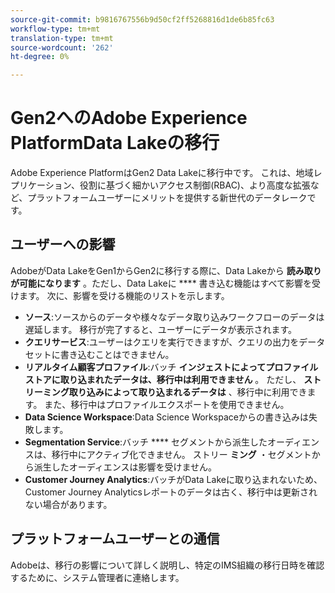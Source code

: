 ```yaml
---
source-git-commit: b9816767556b9d50cf2ff5268816d1de6b85fc63
workflow-type: tm+mt
translation-type: tm+mt
source-wordcount: '262'
ht-degree: 0%

---
```

# Gen2へのAdobe Experience PlatformData Lakeの移行

Adobe Experience PlatformはGen2 Data Lakeに移行中です。 これは、地域レプリケーション、役割に基づく細かいアクセス制御(RBAC)、より高度な拡張など、プラットフォームユーザーにメリットを提供する新世代のデータレークです。

## ユーザーへの影響

AdobeがData LakeをGen1からGen2に移行する際に、Data Lakeから **読み取りが可能になります** 。ただし、Data Lakeに **** 書き込む機能はすべて影響を受けます。 次に、影響を受ける機能のリストを示します。

- **ソース**:ソースからのデータや様々なデータ取り込みワークフローのデータは遅延します。 移行が完了すると、ユーザーにデータが表示されます。
- **クエリサービス**:ユーザーはクエリを実行できますが、クエリの出力をデータセットに書き込むことはできません。
- **リアルタイム顧客プロファイル**:バッチ **インジェストによってプロファイルストアに取り込まれたデータは、移行中は利用できません** 。 ただし、 **ストリーミング取り込みによって取り込まれるデータは** 、移行中に利用できます。 また、移行中はプロファイルエクスポートを使用できません。
- **Data Science Workspace**:Data Science Workspaceからの書き込みは失敗します。
- **Segmentation Service**:バッチ **** セグメントから派生したオーディエンスは、移行中にアクティブ化できません。 ストリー **ミング** ・セグメントから派生したオーディエンスは影響を受けません。
- **Customer Journey Analytics**:バッチがData Lakeに取り込まれないため、Customer Journey Analyticsレポートのデータは古く、移行中は更新されない場合があります。

## プラットフォームユーザーとの通信

Adobeは、移行の影響について詳しく説明し、特定のIMS組織の移行日時を確認するために、システム管理者に連絡します。